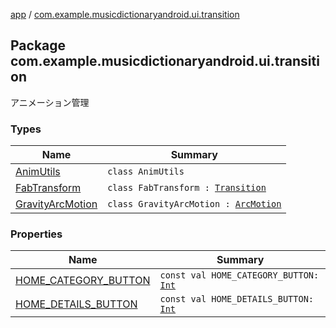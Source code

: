 [app](../index.md) / [com.example.musicdictionaryandroid.ui.transition](./index.md)

## Package com.example.musicdictionaryandroid.ui.transition

アニメーション管理

### Types

| Name | Summary |
|---|---|
| [AnimUtils](-anim-utils/index.md) | `class AnimUtils` |
| [FabTransform](-fab-transform/index.md) | `class FabTransform : `[`Transition`](https://developer.android.com/reference/android/transition/Transition.html) |
| [GravityArcMotion](-gravity-arc-motion/index.md) | `class GravityArcMotion : `[`ArcMotion`](https://developer.android.com/reference/android/transition/ArcMotion.html) |

### Properties

| Name | Summary |
|---|---|
| [HOME_CATEGORY_BUTTON](-h-o-m-e_-c-a-t-e-g-o-r-y_-b-u-t-t-o-n.md) | `const val HOME_CATEGORY_BUTTON: `[`Int`](https://kotlinlang.org/api/latest/jvm/stdlib/kotlin/-int/index.html) |
| [HOME_DETAILS_BUTTON](-h-o-m-e_-d-e-t-a-i-l-s_-b-u-t-t-o-n.md) | `const val HOME_DETAILS_BUTTON: `[`Int`](https://kotlinlang.org/api/latest/jvm/stdlib/kotlin/-int/index.html) |
